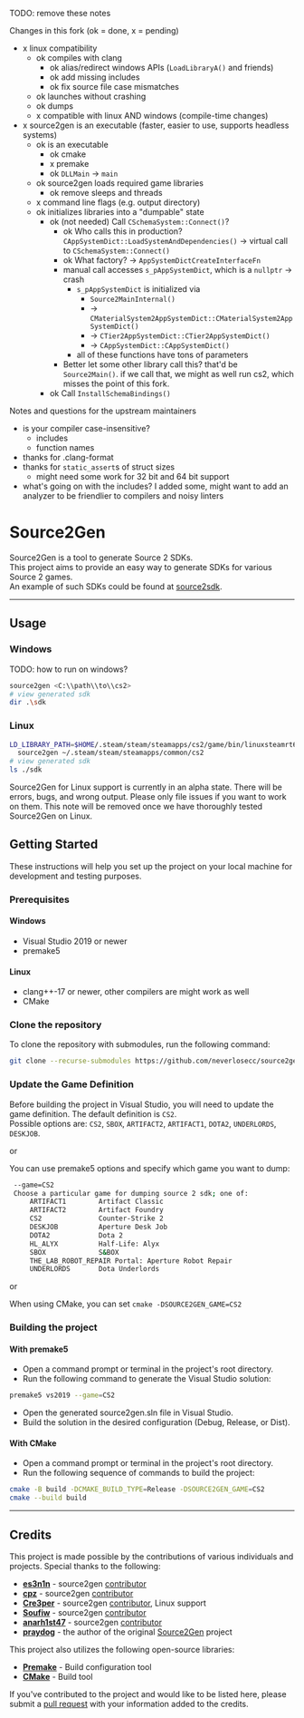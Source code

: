 TODO: remove these notes

Changes in this fork (ok = done, x = pending)

- x linux compatibility
  - ok compiles with clang
    - ok alias/redirect windows APIs (`LoadLibraryA()` and friends)
    - ok add missing includes
    - ok fix source file case mismatches
  - ok launches without crashing
  - ok dumps
  - x compatible with linux AND windows (compile-time changes)
- x source2gen is an executable (faster, easier to use, supports headless systems)
  - ok is an executable
    - ok cmake
    - x premake
    - ok `DLLMain` -> `main`
  - ok source2gen loads required game libraries
    - ok remove sleeps and threads
  - x command line flags (e.g. output directory)
  - ok initializes libraries into a "dumpable" state
    - ok (not needed) Call `CSchemaSystem::Connect()`?
      - ok Who calls this in production? `CAppSystemDict::LoadSystemAndDependencies()` -> virtual call to `CSchemaSystem::Connect()`
      - ok What factory? -> `AppSystemDictCreateInterfaceFn`
      - manual call accesses `s_pAppSystemDict`, which is a `nullptr` -> crash
        - `s_pAppSystemDict` is initialized via
          - `Source2MainInternal()`
          - -> `CMaterialSystem2AppSystemDict::CMaterialSystem2AppSystemDict()`
          - -> `CTier2AppSystemDict::CTier2AppSystemDict()`
          - -> `CAppSystemDict::CAppSystemDict()`
        - all of these functions have tons of parameters
      - Better let some other library call this? that'd be `Source2Main()`. if we call that, we might as well run cs2, which misses the point of this fork.
    - ok Call `InstallSchemaBindings()`

Notes and questions for the upstream maintainers

- is your compiler case-insensitive?
  - includes
  - function names
- thanks for .clang-format
- thanks for `static_assert`s of struct sizes
  - might need some work for 32 bit and 64 bit support
- what's going on with the includes? I added some, might want to add an analyzer
  to be friendlier to compilers and noisy linters

# Source2Gen

Source2Gen is a tool to generate Source 2 SDKs. \
This project aims to provide an easy way to generate SDKs for various Source 2 games. \
An example of such SDKs could be found at [source2sdk](https://github.com/neverlosecc/source2sdk/tree/cs2).

---

## Usage

### Windows

TODO: how to run on windows?

```sh
source2gen <C:\\path\\to\\cs2>
# view generated sdk
dir .\sdk
```

### Linux

```sh
LD_LIBRARY_PATH=$HOME/.steam/steam/steamapps/cs2/game/bin/linuxsteamrt64/:$HOME/.steam/steam/steamapps/cs2/game/csgo/bin/linuxsteamrt64/ \
  source2gen ~/.steam/steam/steamapps/common/cs2
# view generated sdk
ls ./sdk
```

Source2Gen for Linux support is currently in an alpha state. There will be
errors, bugs, and wrong output. Please only file issues if you want to work on
them. This note will be removed once we have thoroughly tested Source2Gen on
Linux.

## Getting Started

These instructions will help you set up the project on your local machine for development and testing purposes.

### Prerequisites

#### Windows

- Visual Studio 2019 or newer
- premake5

#### Linux

- clang++-17 or newer, other compilers are might work as well
- CMake

### Clone the repository

To clone the repository with submodules, run the following command:

```bash
git clone --recurse-submodules https://github.com/neverlosecc/source2gen.git
```

### Update the Game Definition

Before building the project in Visual Studio, you will need to update the game definition.
The default definition is `CS2`. \
Possible options are: `CS2`, `SBOX`, `ARTIFACT2`, `ARTIFACT1`, `DOTA2`, `UNDERLORDS`, `DESKJOB`.

or

You can use premake5 options and specify which game you want to dump:

```bash
 --game=CS2          
 Choose a particular game for dumping source 2 sdk; one of:
     ARTIFACT1        Artifact Classic
     ARTIFACT2        Artifact Foundry
     CS2              Counter-Strike 2
     DESKJOB          Aperture Desk Job
     DOTA2            Dota 2
     HL_ALYX          Half-Life: Alyx
     SBOX             S&BOX
     THE_LAB_ROBOT_REPAIR Portal: Aperture Robot Repair
     UNDERLORDS       Dota Underlords
```

or

When using CMake, you can set `cmake -DSOURCE2GEN_GAME=CS2`

### Building the project

#### With premake5

- Open a command prompt or terminal in the project's root directory.
- Run the following command to generate the Visual Studio solution:

```bash
premake5 vs2019 --game=CS2
```

- Open the generated source2gen.sln file in Visual Studio.
- Build the solution in the desired configuration (Debug, Release, or Dist).

#### With CMake

- Open a command prompt or terminal in the project's root directory.
- Run the following sequence of commands to build the project:

```bash
cmake -B build -DCMAKE_BUILD_TYPE=Release -DSOURCE2GEN_GAME=CS2
cmake --build build
```

---

## Credits

This project is made possible by the contributions of various individuals and projects. Special thanks to the following:

- **[es3n1n](https://github.com/es3n1n)** - source2gen [contributor](https://github.com/neverlosecc/source2gen/commits?author=es3n1n)
- **[cpz](https://github.com/cpz)** - source2gen [contributor](https://github.com/neverlosecc/source2gen/commits?author=cpz)
- **[Cre3per](https://github.com/Cre3per/)** - source2gen [contributor](https://github.com/neverlosecc/source2gen/commits?author=cre3per), Linux support
- **[Soufiw](https://github.com/Soufiw)** - source2gen [contributor](https://github.com/neverlosecc/source2gen/commits?author=Soufiw)
- **[anarh1st47](https://github.com/anarh1st47)** - source2gen [contributor](https://github.com/neverlosecc/source2gen/commits?author=anarh1st47)
- **[praydog](https://github.com/praydog)** - the author of the original [Source2Gen](https://github.com/praydog/Source2Gen) project

This project also utilizes the following open-source libraries:

- **[Premake](https://github.com/premake/premake-core)** - Build configuration tool
- **[CMake](https://github.com/Kitware/CMake)** - Build tool

If you've contributed to the project and would like to be listed here, please submit a [pull request](https://github.com/neverlosecc/source2gen/pulls) with your information added to the credits.
